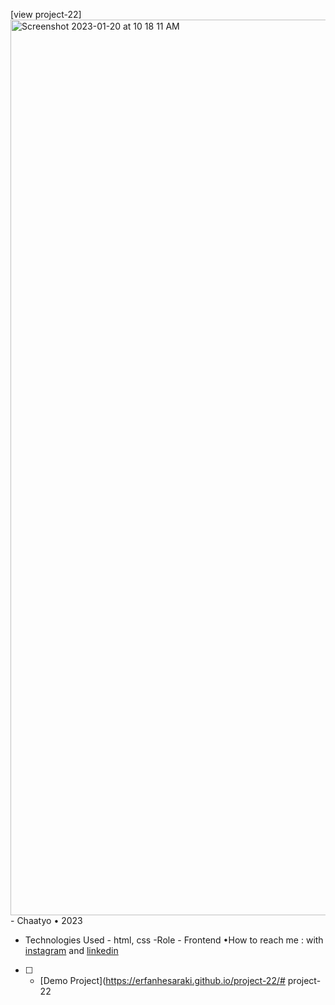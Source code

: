 [view project-22]<img width="1433" alt="Screenshot 2023-01-20 at 10 18 11 AM" src="https://user-images.githubusercontent.com/120978791/213797397-d9245bee-70ad-43ac-8c5c-c674d22f6ab6.png">- Chaatyo • 2023
- Technologies Used - html, css 
-Role - Frontend
•How to reach me : with [instagram](https://www.instagram.com/erfan_hesaraki_web) and [linkedin](https://www.linkedin.com/in/erfan-hesaraki-)
- [ ] - [Demo Project](https://erfanhesaraki.github.io/project-22/# project-22

